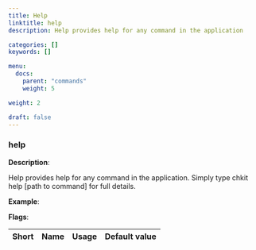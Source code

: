```yaml
---
title: Help
linktitle: help
description: Help provides help for any command in the application

categories: []
keywords: []

menu:
  docs:
    parent: "commands"
    weight: 5

weight: 2

draft: false
---
```


### help

**Description**:

Help provides help for any command in the application. Simply type chkit help [path to command] for full details.

**Example**:



**Flags**:

| Short | Name | Usage | Default value |
| ----- | ---- | ----- | ------------- |



